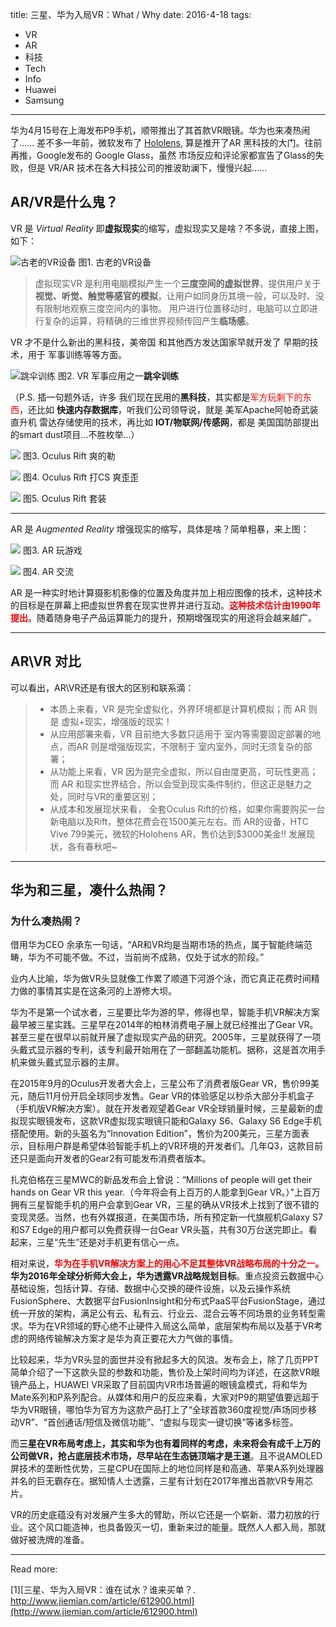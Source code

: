 title: 三星、华为入局VR：What / Why
date: 2016-4-18
tags:
- VR
- AR
- 科技
- Tech
- Info
- Huawei
- Samsung
-------


华为4月15号在上海发布P9手机，顺带推出了其首款VR眼镜。华为也来凑热闹了……
差不多一年前，微软发布了 [Hololens][1], 算是推开了AR 黑科技的大门。往前再推，Google发布的 Google Glass，虽然 市场反应和评论家都宣告了Glass的失败，但是 VR/AR 技术在各大科技公司的推波助澜下，慢慢兴起……

## AR/VR是什么鬼？

VR 是 *Virtual Reality* 即**虚拟现实**的缩写，虚拟现实又是啥？不多说，直接上图，如下：

![古老的VR设备](http://7xsyqy.com2.z0.glb.clouddn.com/1-vr-1.jpeg)
图1. 古老的VR设备

> 虚拟现实VR 是利用电脑模拟产生一个**三度空间的虚拟世界**，提供用户关于**视觉、听觉、触觉等感官的模拟**，让用户如同身历其境一般，可以及时、没有限制地观察三度空间内的事物。
> 用户进行位置移动时，电脑可以立即进行复杂的运算，将精确的三维世界视频传回产生**临场感**。

VR 才不是什么新出的黑科技，美帝国 和其他西方发达国家早就开发了 早期的技术，用于 军事训练等等方面。

![跳伞训练](http://7xsyqy.com2.z0.glb.clouddn.com/1-240px-VR-Helm.jpg)
图2. VR 军事应用之一**跳伞训练**

（P.S. 插一句题外话，许多 我们现在民用的**黑科技**，其实都是<font color="red">军方玩剩下的东西</font>，还比如  **快速内存数据库**，听我们公司领导说，就是 美军Apache阿帕奇武装直升机 雷达存储使用的技术，再比如 **IOT/物联网/传感网**，都是 美国国防部提出的smart dust项目...不胜枚举...）

![](http://7xsyqy.com2.z0.glb.clouddn.com/1-240px-VR-Helm-2.jpg)
图3. Oculus Rift  爽的勒

![](http://7xsyqy.com2.z0.glb.clouddn.com/1-VR-4.jpg)
图4. Oculus Rift 打CS 爽歪歪

![](http://7xsyqy.com2.z0.glb.clouddn.com/1-VR-5images.jpg)
图5. Oculus Rift  套装


----


AR 是 *Augmented Reality* 增强现实的缩写，具体是啥？简单粗暴，来上图：

![](http://7xsyqy.com2.z0.glb.clouddn.com/1-AR1.jpg)
图3. AR 玩游戏

![](http://7xsyqy.com2.z0.glb.clouddn.com/1-AR-2.jpg)
图4. AR 交流



AR 是一种实时地计算摄影机影像的位置及角度并加上相应图像的技术，这种技术的目标是在屏幕上把虚拟世界套在现实世界并进行互动。<font color="red">**这种技术估计由1990年提出**</font>。随着随身电子产品运算能力的提升，预期增强现实的用途将会越来越广。

----

## AR\VR 对比

可以看出，AR\VR还是有很大的区别和联系滴：
>* 本质上来看，VR 是完全虚拟化，外界环境都是计算机模拟；而 AR 则是 虚拟+现实，增强版的现实！
>* 从应用部署来看，VR 目前绝大多数只适用于 室内等需要固定部署的地点，而AR 则是增强版现实，不限制于 室内室外，同时无须复杂的部署；
>* 从功能上来看，VR 因为是完全虚拟，所以自由度更高，可玩性更高；而 AR 和现实世界结合，所以会受到现实条件制约，但这正是魅力之处，同时与VR的重要区别；
>* 从成本和发展现状来看， 全套Oculus Rift的价格，如果你需要购买一台新电脑以及Rift，整体花费会在1500美元左右。而 AR的设备，HTC Vive 799美元，微软的Holohens AR，售价达到$3000美金!! 发展现状，各有春秋吧~


-----


## 华为和三星，凑什么热闹？


### 为什么凑热闹？

借用华为CEO 余承东一句话，“AR和VR均是当期市场的热点，属于智能终端范畴，华为不可能不做。不过，当前尚不成熟，仅处于试水的阶段。”

业内人比喻，华为做VR头显就像工作累了顺道下河游个泳，而它真正花费时间精力做的事情其实是在这条河的上游修大坝。

华为不是第一个试水者，三星要比华为游的早，修得也早，智能手机VR解决方案最早被三星实践。三星早在2014年的柏林消费电子展上就已经推出了Gear VR。甚至三星在很早以前就开展了虚拟现实产品的研究。2005年，三星就获得了一项头戴式显示器的专利，该专利最开始用在了一部翻盖功能机。据称，这是首次用手机来做头戴式显示器的主屏。

在2015年9月的Oculus开发者大会上，三星公布了消费者版Gear VR，售价99美元，随后11月份开启全球同步发售。Gear VR的体验感足以秒杀大部分手机盒子（手机版VR解决方案）。就在开发者观望着Gear VR全球销量时候，三星最新的虚拟现实眼镜发布，这款VR虚拟现实眼镜只能和Galaxy S6、Galaxy S6 Edge手机搭配使用。新的头盔名为“Innovation Edition”，售价为200美元，三星方面表示，目标用户群是希望体验智能手机上的VR环境的开发者们。几年Q3，这款目前还只是面向开发者的Gear2有可能发布消费者版本。

扎克伯格在三星MWC的新品发布会上曾说：“Millions of people will get their hands on Gear VR this year.（今年将会有上百万的人能拿到Gear VR。）”上百万拥有三星智能手机的用户会拿到Gear VR，三星的确从VR技术上找到了很不错的变现灵感。当然，也有外媒报道，在美国市场，所有预定新一代旗舰机Galaxy S7和S7 Edge的用户都可以免费获得一台Gear VR头盔，共有30万台送完即止。看起来，三星“先生”还是对手机更有信心一点。

相对来说，<font color="red">**华为在手机VR解决方案上的用心不足其整体VR战略布局的十分之一。</font>华为2016年全球分析师大会上，华为透露VR战略规划目标**。重点投资云数据中心基础设施，包括计算、存储、数据中心交换的硬件设施，以及云操作系统FusionSphere、大数据平台FusionInsight和分布式PaaS平台FusionStage，通过统一开放的架构，满足公有云、私有云、行业云、混合云等不同场景的业务转型需求。华为在VR领域的野心绝不止硬件入局这么简单，底层架构布局以及基于VR考虑的网络传输解决方案才是华为真正要花大力气做的事情。</font>

比较起来，华为VR头显的面世并没有掀起多大的风浪。发布会上，除了几页PPT简单介绍了一下这款头显的参数和功能，售价及上架时间均为详述，在这款VR眼镜产品上，HUAWEI VR采取了目前国内VR市场普遍的眼镜盒模式，将和华为Mate系列和P系列配合。从媒体和用户的反应来看，大家对P9的期望值要远超于华为VR眼镜，哪怕华为官方为这款产品打上了“全球首款360度视觉/声场同步移动VR”、“首创通话/短信及微信功能”、“虚拟与现实一键切换”等诸多标签。

而**三星在VR布局考虑上，其实和华为也有着同样的考虑，未来将会有成千上万的公司做VR，抢占底层技术市场，尽早站在生态链顶端才是王道**。且不说AMOLED屏技术的垄断性优势，三星CPU在国际上的地位同样是和高通、苹果A系列处理器并名的巨无霸存在。据知情人士透露，三星有计划在2017年推出首款VR专用芯片。

VR的历史底蕴没有对发展产生多大的臂助，所以它还是一个崭新、潜力初放的行业。这个风口能造神，也具备毁灭一切，重新来过的能量。既然人人都入局，那就做好被洗牌的准备。

-----
Read more:

[1][三星、华为入局VR：谁在试水？谁来买单？. http://www.jiemian.com/article/612900.html](http://www.jiemian.com/article/612900.html)

[1]: https://www.microsoft.com/microsoft-hololens/en-us "微软Hololens官方主页"

